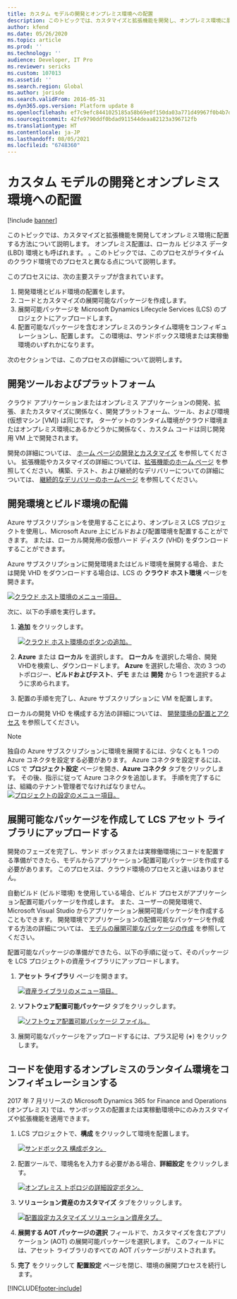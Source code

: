 ```yaml
---
title: カスタム モデルの開発とオンプレミス環境への配置
description: このトピックでは、カスタマイズと拡張機能を開発し、オンプレミス環境に展開するプロセスについて説明します。
author: kfend
ms.date: 05/26/2020
ms.topic: article
ms.prod: ''
ms.technology: ''
audience: Developer, IT Pro
ms.reviewer: sericks
ms.custom: 107013
ms.assetid: ''
ms.search.region: Global
ms.author: jorisde
ms.search.validFrom: 2016-05-31
ms.dyn365.ops.version: Platform update 8
ms.openlocfilehash: ef7c9efc8441025185a58b69e0f150da03a771d49967f0b4b7d0479e6b0bc7d0
ms.sourcegitcommit: 42fe9790ddf0bdad911544deaa82123a396712fb
ms.translationtype: HT
ms.contentlocale: ja-JP
ms.lasthandoff: 08/05/2021
ms.locfileid: "6748360"
---
```

# <a name="develop-and-deploy-custom-models-to-on-premises-environments"></a>カスタム モデルの開発とオンプレミス環境への配置

[!include [banner](../includes/banner.md)]

このトピックでは、カスタマイズと拡張機能を開発してオンプレミス環境に配置する方法について説明します。 オンプレミス配置は、ローカル ビジネス データ (LBD) 環境とも呼ばれます。 。このトピックでは、このプロセスがライタイムのクラウド環境でのプロセスと異なる点について説明します。

このプロセスには、次の主要ステップが含まれています。

1. 開発環境とビルド環境の配置をします。
2. コードとカスタマイズの展開可能なパッケージを作成します。
3. 展開可能パッケージを Microsoft Dynamics Lifecycle Services (LCS) のプロジェクトにアップロードします。
4. 配置可能なパッケージを含むオンプレミスのランタイム環境をコンフィギュレーションし、配置します。 この環境は、サンドボックス環境または実稼働環境のいずれかになります。

次のセクションでは、このプロセスの詳細について説明します。

## <a name="development-tools-and-platform"></a>開発ツールおよびプラットフォーム
クラウド アプリケーションまたはオンプレミス アプリケーションの開発、拡張、またカスタマイズに関係なく、開発プラットフォーム、ツール、および環境 (仮想マシン [VM]) は同じです。 ターゲットのランタイム環境がクラウド環境またはオンプレミス環境にあるかどうかに関係なく、カスタム コードは同じ開発用 VM 上で開発されます。

開発の詳細については、 [ホーム ページの開発とカスタマイズ](../dev-tools/developer-home-page.md) を参照してください。 拡張機能やカスタマイズの詳細については、[拡張機能のホーム ページ](../extensibility/extensibility-home-page.md) を参照してください。 構築、テスト、および継続的なデリバリーについての詳細については、 [継続的なデリバリーのホームページ](../dev-tools/continuous-delivery-home-page.md) を参照してください。

## <a name="deploy-development-and-build-environments"></a>開発環境とビルド環境の配備
Azure サブスクリプションを使用することにより、オンプレミス LCS プロジェクトを使用し、Microsoft Azure 上にビルドおよび配置環境を配置することができます。 または、ローカル開発用の仮想ハード ディスク (VHD) をダウンロードすることができます。

Azure サブスクリプションに開発環境またはビルド環境を展開する場合、または開発 VHD をダウンロードする場合は、LCS の **クラウド ホスト環境** ページを開きます。

[![クラウド ホスト環境のメニュー項目。](./media/alm-flow-01.png)](./media/alm-flow-01.png)

次に、以下の手順を実行します。
    
1. **追加** をクリックします。 

    [![クラウド ホスト環境のボタンの追加。](./media/alm-flow-02.png)](./media/alm-flow-02.png)
  
2. **Azure** または **ローカル** を選択します。 **ローカル** を選択した場合、開発 VHDを検索し、ダウンロードします。 **Azure** を選択した場合、次の 3 つのトポロジー、**ビルドおよびテスト**、**デモ** または **開発** から 1 つを選択するように求められます。
3. 配置の手順を完了し、Azure サブスクリプションに VM を配置します。

ローカルの開発 VHD を構成する方法の詳細については、 [開発環境の配置とアクセス](../dev-tools/access-instances.md#vm-that-is-running-locally) を参照してください。

> [!NOTE]
> 独自の Azure サブスクリプションに環境を展開するには、少なくとも 1 つの Azure コネクタを設定する必要があります。 Azure コネクタを設定するには、LCS で **プロジェクト設定** ページを開き、**Azure コネクタ** タブをクリックします。 その後、指示に従って Azure コネクタを追加します。 手順を完了するには、組織のテナント管理者でなければなりません。  
> [![プロジェクトの設定のメニュー項目。](./media/alm-flow-03.png)](./media/alm-flow-03.png)

## <a name="create-and-upload-a-deployable-package-to-the-lcs-asset-library"></a>展開可能なパッケージを作成して LCS アセット ライブラリにアップロードする
開発のフェーズを完了し、サンド ボックスまたは実稼働環境にコードを配置する準備ができたら、モデルからアプリケーション配置可能パッケージを作成する必要があります。 このプロセスは、クラウド環境のプロセスと違いはありません。

自動ビルド (ビルド環境) を使用している場合、ビルド プロセスがアプリケーション配置可能パッケージを作成します。 また、ユーザーの開発環境で、Microsoft Visual Studio からアプリケーション展開可能パッケージを作成することもできます。 開発環境でアプリケーションの配備可能なパッケージを作成する方法の詳細については、 [モデルの展開可能なパッケージの作成](../deployment/create-apply-deployable-package.md) を参照してください。

配置可能なパッケージの準備ができたら、以下の手順に従って、そのパッケージを LCS プロジェクトの資産ライブラリにアップロードします。

1. **アセット ライブラリ** ページを開きます。

    [![資産ライブラリのメニュー項目。](./media/alm-flow-04.png)](./media/alm-flow-04.png)

2. **ソフトウェア配置可能パッケージ** タブをクリックします。

    [![ソフトウェア配置可能パッケージ ファイル。](./media/alm-flow-05.png)](./media/alm-flow-05.png)

3. 展開可能なパッケージをアップロードするには、プラス記号 (**+**) をクリックします。 

## <a name="configure-an-on-premises-runtime-environment-that-uses-your-code"></a>コードを使用するオンプレミスのランタイム環境をコンフィギュレーションする
2017 年 7 月リリースの Microsoft Dynamics 365 for Finance and Operations (オンプレミス) では、サンボックスの配置または実稼動環境中にのみカスタマイズや拡張機能を適用できます。

1. LCS プロジェクトで、**構成** をクリックして環境を配置します。

    [![サンドボックス 構成ボタン。](./media/alm-flow-06.png)](./media/alm-flow-06.png)

2. 配置ツールで、環境名を入力する必要がある場合、**詳細設定** をクリックします。

    [![オンプレミス トポロジの詳細設定ボタン。](./media/alm-flow-07.png)](./media/alm-flow-07.png)

3. **ソリューション資産のカスタマイズ** タブをクリックします。 

    [![配置設定カスタマイズ ソリューション資産タブ。](./media/alm-flow-08.png)](./media/alm-flow-08.png)

4. **展開する AOT パッケージの選択** フィールドで、カスタマイズを含むアプリケーション (AOT) の展開可能パッケージを選択します。 このフィールドには、アセット ライブラリのすべての AOT パッケージがリストされます。
5. **完了** をクリックして **配置設定** ページを閉じ、環境の展開プロセスを続行します。


[!INCLUDE[footer-include](../../../includes/footer-banner.md)]